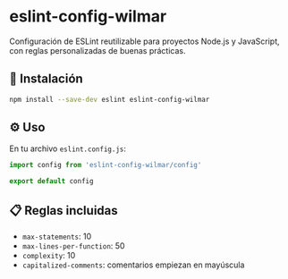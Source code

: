 # eslint-config-wilmar

Configuración de ESLint reutilizable para proyectos Node.js y JavaScript, con reglas personalizadas de buenas prácticas.

## 🚀 Instalación

```bash
npm install --save-dev eslint eslint-config-wilmar
```

## ⚙️ Uso

En tu archivo `eslint.config.js`:

```js
import config from 'eslint-config-wilmar/config'

export default config
```

## 📋 Reglas incluidas

- `max-statements`: 10
- `max-lines-per-function`: 50
- `complexity`: 10
- `capitalized-comments`: comentarios empiezan en mayúscula
